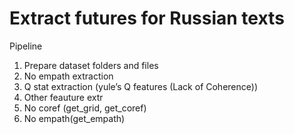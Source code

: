 # Extract futures for Russian texts

Pipeline

1. Prepare dataset folders and files
2. No empath extraction
3. Q stat extraction (yule’s Q features (Lack of Coherence))
4. Other feauture extr
5. No coref (get_grid, get_coref)
6. No empath(get_empath)
